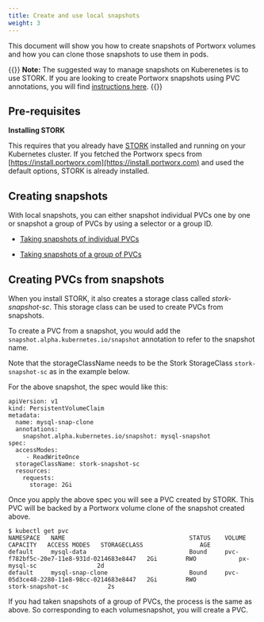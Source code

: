 ```yaml
---
title: Create and use local snapshots
weight: 3
---
```


This document will show you how to create snapshots of Portworx volumes and how you can clone those snapshots to use them in pods.

{{<info>}}
**Note:** The suggested way to manage snapshots on Kuberenetes is to use STORK. If you are looking to create Portworx snapshots using PVC annotations, you will find [instructions here](/portworx-install-with-kubernetes/storage-operations/create-snapshots/snaps-annotation).
{{</info>}}

## Pre-requisites

**Installing STORK**

This requires that you already have [STORK](/portworx-install-with-kubernetes/operate-and-maintain-on-kubernetes/monitoring/stork/) installed and running on your
Kubernetes cluster. If you fetched the Portworx specs from [https://install.portworx.com](https://install.portworx.com) and used the default options, STORK is already installed.

## Creating snapshots

With local snapshots, you can either snapshot individual PVCs one by one or snapshot a group of PVCs by using a selector or a group ID.

* [Taking snapshots of individual PVCs](/portworx-install-with-kubernetes/storage-operations/create-snapshots/snaps-single-pvc)

* [Taking snapshots of a group of PVCs](/portworx-install-with-kubernetes/storage-operations/create-snapshots/snaps-group)

<a name="pvc-from-snap"></a>
## Creating PVCs from snapshots

When you install STORK, it also creates a storage class called _stork-snapshot-sc_. This storage class can be used to create PVCs from snapshots.

To create a PVC from a snapshot, you would add the `snapshot.alpha.kubernetes.io/snapshot` annotation to refer to the snapshot
name.

Note that the storageClassName needs to be the Stork StorageClass `stork-snapshot-sc` as in the example below.

For the above snapshot, the spec would like this:
```
apiVersion: v1
kind: PersistentVolumeClaim
metadata:
  name: mysql-snap-clone
  annotations:
    snapshot.alpha.kubernetes.io/snapshot: mysql-snapshot
spec:
  accessModes:
     - ReadWriteOnce
  storageClassName: stork-snapshot-sc
  resources:
    requests:
      storage: 2Gi
```

Once you apply the above spec you will see a PVC created by STORK. This PVC will be backed by a Portworx volume clone of the snapshot created above.

```
$ kubectl get pvc  
NAMESPACE   NAME                                   STATUS    VOLUME                                     CAPACITY   ACCESS MODES   STORAGECLASS                AGE
default     mysql-data                             Bound     pvc-f782bf5c-20e7-11e8-931d-0214683e8447   2Gi        RWO            px-mysql-sc                 2d
default     mysql-snap-clone                       Bound     pvc-05d3ce48-2280-11e8-98cc-0214683e8447   2Gi        RWO            stork-snapshot-sc           2s
```

If you had taken snapshots of a group of PVCs, the process is the same as above. So corresponding to each volumesnapshot, you will create a PVC.
